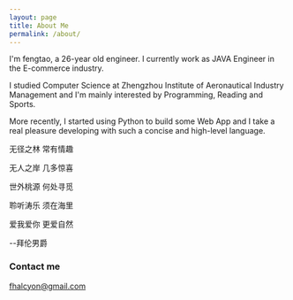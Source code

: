 ```yaml
---
layout: page
title: About Me
permalink: /about/
---
```


I'm fengtao, a 26-year old engineer. I currently work as JAVA Engineer in the E-commerce industry.

I studied Computer Science at Zhengzhou Institute of Aeronautical Industry Management and I'm mainly interested by Programming, Reading and Sports.

More recently, I started using Python to build some Web App and I take a real pleasure developing with such a concise and high-level language.


无径之林 常有情趣

无人之岸 几多惊喜

世外桃源 何处寻觅

聆听涛乐 须在海里

爱我爱你 更爱自然

--拜伦男爵

### Contact me

[fhalcyon@gmail.com](mailto:email@domain.com)